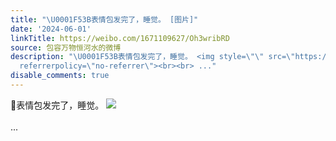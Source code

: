 ```yaml
---
title: "\U0001F53B表情包发完了，睡觉。 [图片]"
date: '2024-06-01'
linkTitle: https://weibo.com/1671109627/Oh3wribRD
source: 包容万物恒河水的微博
description: "\U0001F53B表情包发完了，睡觉。 <img style=\"\" src=\"https://tvax4.sinaimg.cn/large/639b1bfbly1hqafwfwhefj20k00h90wq.jpg\"
  referrerpolicy=\"no-referrer\"><br><br> ..."
disable_comments: true
---
```

🔻表情包发完了，睡觉。 <img style="" src="https://tvax4.sinaimg.cn/large/639b1bfbly1hqafwfwhefj20k00h90wq.jpg" referrerpolicy="no-referrer"><br><br> ...